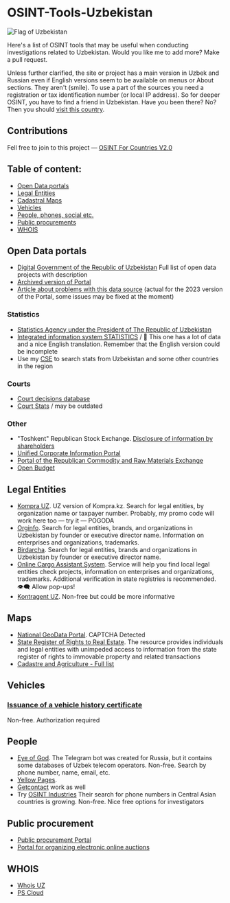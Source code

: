 # OSINT-Tools-Uzbekistan
<img src="https://upload.wikimedia.org/wikipedia/commons/8/84/Flag_of_Uzbekistan.svg" alt="Flag of Uzbekistan"/>

Here's a list of OSINT tools that may be useful when conducting investigations related to Uzbekistan. Would you like me to add more? Make a pull request.

Unless further clarified, the site or project has a main version in Uzbek and Russian  even if English versions seem to be available on menus or About sections. They aren't (smile). To use a part of the sources you need a registration or tax identification number (or local IP address). So for deeper OSINT, you have to find a friend in Uzbekistan. Have you been there? No? Then you should [visit this country](https://www.visituzbekistan.co).

## Contributions
Fell free to join to this project — [OSINT For Countries V2.0](https://github.com/paulpogoda/OSINT-for-countries-V2.0)

## Table of content:
 - [Open Data portals](#open-data-portals)
 - [Legal Entities](#legal-entities)
 - [Cadastral Maps](#maps)
 - [Vehicles](#vehicles)
 - [People, phones, social etc.](#people)
 - [Public procurements](#public-procurement)
 - [WHOIS](#whois)

## Open Data portals
- [Digital Government of the Republic of Uzbekistan](https://dgov.uz/ru/solution/)
Full list of open data projects with description
- [Archived version of Portal](https://old.gov.uz/ru/news/view/24792)
- [Article about problems with this data source](https://begtin.substack.com/p/31) (actual for the 2023 version of the Portal, some issues may be fixed at the moment)

### Statistics
- [Statistics Agency under the President of The Republic of Uzbekistan](https://stat.uz/en/)
- [Integrated information system STATISTICS](https://siat.stat.uz) / :muscle: This one has a lot of data and a nice English translation. Remember that the English version could be incomplete
- Use my [CSE](https://cse.google.com/cse?cx=a72e762da6ab1440a#gsc.tab=0) to search stats from Uzbekistan and some other countries in the region

### Courts 
- [Court decisions database](https://public.sud.uz/report)
- [Court Stats](https://stat.sud.uz/ru/index.html) / may be outdated

### Other
- "Toshkent" Republican Stock Exchange. [Disclosure of information by shareholders](https://www.uzse.uz/interactive_services/stockholder_disclosure/)
- [Unified Corporate Information Portal](https://new.openinfo.uz/home)
- [Portal of the Republican Commodity and Raw Materials Exchange](https://uzex.uz/)
- [Open Budget](https://openbudget.uz/home)

## Legal Entities
- [Kompra UZ](https://kompra.uz/search).
UZ version of Kompra.kz. Search for legal entities, by organization name or taxpayer number. Probably, my promo code will work here too — try it — POGODA 
- [Orginfo](https://orginfo.uz/).
Search for legal entities, brands, and organizations in Uzbekistan by founder or executive director name. Information on enterprises and organizations, trademarks. 
- [Birdarcha](https://fo.birdarcha.uz/s/uz_landing).
Search for legal entities, brands and organizations in Uzbekistan by founder or executive director name. 
- [Online Cargo Assistant System](https://ocas.pl/company-check/uzbekistan?lang=ru-RU).
Service will help you find local legal entities check projects, information on enterprises and organizations, trademarks. Additional verification in state registries is recommended.  :eye_speech_bubble: Allow pop-ups!
- [Kontragent UZ](https://www.kontragent.uz).
Non-free but could be more informative

## Maps
- [National GeoData Portal](https://open.ngis.uz).
CAPTCHA Detected
- [State Register of Rights to Real Estate](https://davreestr.uz/uz).
The resource provides individuals and legal entities with unimpeded access to information from the state register of rights to immovable property and related transactions
- [Cadastre and Agriculture - Full list](https://dgov.uz/ru/solution-category/7/)

## Vehicles
### [Issuance of a vehicle history certificate](https://my.gov.uz/ru/service/621)
Non-free. Authorization required


## People
- [Eye of God](https://t.me/yfzxzxqwqbot). 
The Telegram bot was created for Russia, but it contains some databases of Uzbek telecom operators. Non-free. Search by phone number, name, email, etc.
- [Yellow Pages](https://en.yellowpages.uz). 
- [Getcontact](https://getcontact.com) work as well
- Try [OSINT Industries](https://app.osint.industries)
Their search for phone numbers in Central Asian countries is growing. Non-free. Nice free options for investigators


## Public procurement
- [Public procurement Portal](https://xarid.uzex.uz)
- [Portal for organizing electronic online auctions](https://e-auksion.uz/home)

## WHOIS
- [Whois UZ](https://eskiz.uz/whois)
- [PS Cloud](https://pscloud.uz/domains/whois/)
